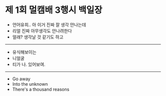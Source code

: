 # 제 1회 멀캠배 3행시  백일장

* 언어유희.. 아 이거 진짜 잘 생각 안나는데
* 리얼 진짜 아무생각도 안나려한다
* 얼래? 생각날 것 같기도 하고
---
* 유식해보이는
* 니얼굴
* 티가 나. 있어보여.
---
* Go away
* Into the unknown
* There's a thousand reasons
